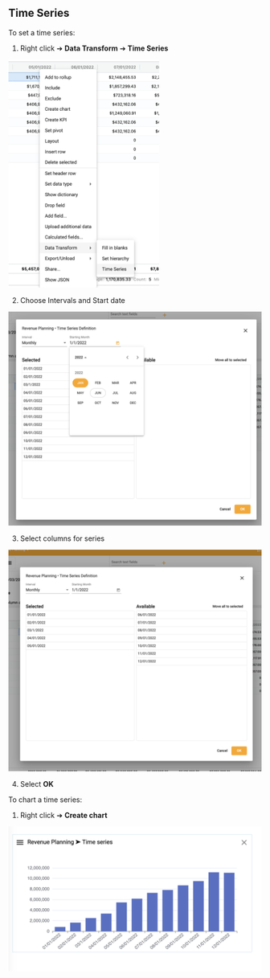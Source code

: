 ## Time Series

To set a time series:  
1.	Right click ➔ **Data Transform** ➔ **Time Series**

<img src="../assets/ts_right_click.png"  style="width:300px" class="border"></img>

2.  Choose Intervals and Start date

<img src="../assets/ts_interval.png"  style="width:600px" class="border"></img>

3.  Select columns for series

<img src="../assets/ts_columns.png"  style="width:600px" class="border"></img>

4.  Select **OK**

To chart a time series:
1.  Right click ➔ **Create chart** 

<img src="../assets/ts_chart.png"  style="width:600px" class="border"></img>
